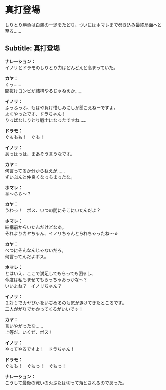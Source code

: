 # 真打登場
しりとり勝負は白熱の一途をたどり、ついにはホマレまで巻き込み最終局面へと至る……
  
## Subtitle: 真打登場
  
**ナレーション：**  
イノリとドラモのしりとり力はどんどんと高まっていた。  
  
**カヤ：**  
くっ……  
間抜けコンビが結構やるじゃねえか……  
  
**イノリ：**  
ふっふっふ、もはや負け惜しみにしか聞こえねーですよ。  
よくやったです、ドラちゃん！  
りっぱなしりとり戦士になったですね……  
  
**ドラモ：**  
ぐももも！　ぐも！  
  
**イノリ：**  
あっはっは、まあそう言うなです。  
  
**カヤ：**  
何言ってるか分からねえが……  
ずいぶんと仲良くなっちまったな。  
  
**ホマレ：**  
あ～らら～？  
  
**カヤ：**  
うわっ！　ボス、いつの間にそこにいたんだよ？  
  
**ホマレ：**  
結構前からいたんだけどなあ。  
それよりカヤちゃん、イノリちゃんとられちゃったね～☆  
  
**カヤ：**  
べつにそんなんじゃないだろ。  
何言ってんだよボス。  
  
**ホマレ：**  
とはいえ、ここで満足してもらっても困るし、  
今度は私もまぜてもらっちゃおっかな〜？  
いいよね？　イノリちゃん？  
  
**イノリ：**  
２対１でカヤぴぃをいぢめるのも気が退けてきたところです。  
二人ががりでかかってくるがいいです！  
  
**カヤ：**  
言いやがったな……  
上等だ、いくぜ、ボス！  
  
**イノリ：**  
やってやるですよ！　ドラちゃん！  
  
**ドラモ：**  
ぐもも！　ぐもっ！　ぐもっ！  
  
**ナレーション：**  
こうして最後の戦いの火ぶたは切って落とされるのであった。  
